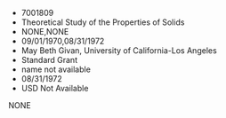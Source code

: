 * 7001809
* Theoretical Study of the Properties of Solids
* NONE,NONE
* 09/01/1970,08/31/1972
* May Beth Givan, University of California-Los Angeles
* Standard Grant
*   name not available
* 08/31/1972
* USD Not Available

NONE